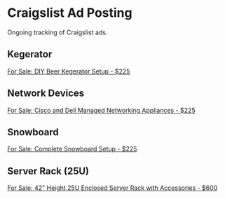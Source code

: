 # Craigslist Ad Posting

Ongoing tracking of Craigslist ads.

## Kegerator

[For Sale: DIY Beer Kegerator Setup - $225][kegerator-url]

## Network Devices

[For Sale: Cisco and Dell Managed Networking Appliances - $225][networkappliances-url]

## Snowboard

[For Sale: Complete Snowboard Setup - $225][snowboard-url]

## Server Rack (25U)

[For Sale: 42" Height 25U Enclosed Server Rack with Accessories - $600][serverrack25u-url]

[kegerator-url]: https://nh.craigslist.org/for/d/exeter-for-sale-diy-beer-kegerator-setup/7754762002.html
[networkappliances-url]: https://nh.craigslist.org/ele/d/exeter-for-sale-cisco-and-dell-managed/7754798949.html
[snowboard-url]: https://nh.craigslist.org/spo/d/exeter-for-sale-complete-snowboard-setup/7754703968.html
[serverrack25u-url]: https://nh.craigslist.org/sys/d/exeter-for-sale-25u-enclosed-server/7776888894.html